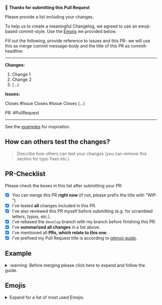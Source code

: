 :tada: **Thanks for submitting this Pull Request**

Please provide a list including your changes.

To help us to create a meaningful Changelog, we agreed
to use an emoji-based commit-style. Use the [Emojis](#emojis)
we provided below.

Fill out the following, provide reference to issues
and this PR- we will use this as merge commit message-body
and the title of this PR as commit-headline:

---

**Changes:**

1. Change 1
2. Change 2
3. (...)


**Issues:**

Closes #Issue
Closes #Issue
Closes (...)

PR: #PullRequest

---

See the [examples](#example) for inspiration.

## How can others test the changes?

> Describe how others can test your changes (you can remove this section for typo fixes etc.)

## PR-Checklist

Please check the boxes in this list after submitting your PR:

- [x] You can merge this PR **right now** (if not, please prefix the title with "WIP: ")
- [x] I've tested **all** changes included in this PR.
- [x] I've also reviewed this PR myself before submitting (e.g. for scrambled letters, typos, etc.).
- [x] I've rebased the `develop` branch with my branch before finishing this PR.
- [x] I've **summarized all changes** in a list above.
- [x] I've mentioned all **PRs, which relate to this one**.
- [x] I've prefixed my Pull Request title is according to [gitmoji guide](https://gitmoji.carloscuesta.me/).

## Example

<details>
<summary>
:warning: Before merging please click here to expand and follow the guide.
</summary>
<br>

Please use `:twisted_rightwards_arrows:` at the beginning of your merge commit title.

Example 1:

<pre>
<code>
:twisted_rightwards_arrows: :bug: Fix Wrong Text Decoration at ...
</code>
</pre>

To get your commit message, just copy the first part of this pull request.

Example 2:
<pre>
<code>
**Changes:**

- Fixes Wrong Text Decoration at ...
- Fixes some typos
- ...

**Issues:**

Closes #NumberOfFixedIssue

PR: #NumberOfThisPR
</code>
</pre>
</details>

## Emojis

<details>
<summary>
Expand for a list of most used Emojis.
</summary>
<br>

Please prefix your commit messages with an Emoji.

Ref: https://gitmoji.carloscuesta.me/

| Description              | Glyphe               | Emoji  |
|--------------------------|----------------------|--------|
| Bugfix                   | `:bug:`              | 🐛     |
| Fixing Security Issues   | `:warning:`          | ⚠️      |
| Configuration releated   | `:wrench:`           | 🔧     |
| Cosmetic                 | `:lipstick:`         | 💄     |
| Dependencies Downgrade   | `:arrow_down:`       | ⬇️     |
| Dependencies Upgrade     | `:arrow_up:`         | ⬆️     |
| Formatting               | `:art:`              | 🎨     |
| Improving Performance    | `:zap:`              | ⚡️      |
| Initial commit           | `:tada:`             | 🎉     |
| Linter                   | `:rotating_light:`   | 🚨     |
| Miscellaneous            | `:package:`          | 📦     |
| New Feature              | `:sparkles:`         | ✨     |
| Refactoring Code         | `:recycle:`          | ♻️      |
| Releasing / Version tags | `:bookmark:`         | 🔖     |
| Removing Stuff           | `:fire:`             | 🔥     |
| Tests                    | `:white_check_mark:` | ✅     |
| Work In Progress (WIP)   | `:construction:`     | 🚧     |

</details>
